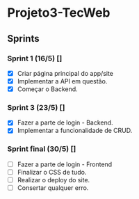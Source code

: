 # Projeto3-TecWeb
## Sprints
### Sprint 1 (16/5) []
- [x] Criar página principal do app/site
- [x] Implementar a API em questão.
- [x] Começar o Backend.

### Sprint 3 (23/5) []
- [x] Fazer a parte de login - Backend.
- [x] Implementar a funcionalidade de CRUD.

### Sprint final (30/5) []
- [ ] Fazer a parte de login - Frontend
- [ ] Finalizar o CSS de tudo.
- [ ] Realizar o deploy do site.
- [ ] Consertar qualquer erro.
